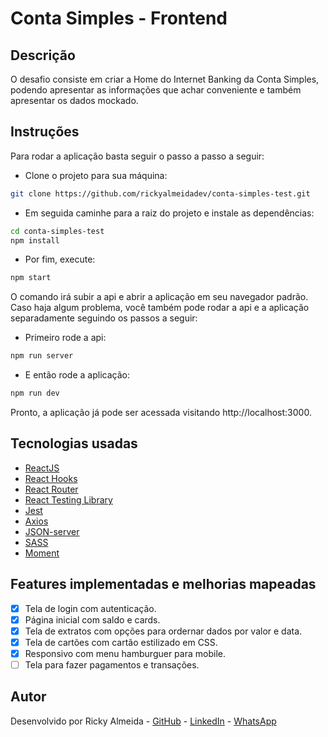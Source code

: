 # Conta Simples - Frontend

## Descrição

O desafio consiste em criar a Home do Internet Banking da Conta Simples, podendo apresentar as informações que achar conveniente e também apresentar os dados mockado.

## Instruções

Para rodar a aplicação basta seguir o passo a passo a seguir:

- Clone o projeto para sua máquina:

```sh
git clone https://github.com/rickyalmeidadev/conta-simples-test.git
```

- Em seguida caminhe para a raiz do projeto e instale as dependências:

```sh
cd conta-simples-test
npm install
```

- Por fim, execute:

```sh
npm start
```

O comando irá subir a api e abrir a aplicação em seu navegador padrão. Caso haja algum problema, você também pode rodar a api e a aplicação separadamente seguindo os passos a seguir:

- Primeiro rode a api:

```sh
npm run server
```

- E então rode a aplicação:

```sh
npm run dev
```

Pronto, a aplicação já pode ser acessada visitando http://localhost:3000.

## Tecnologias usadas

- [ReactJS](https://reactjs.org/)
- [React Hooks](https://reactjs.org/docs/hooks-intro.html)
- [React Router](https://github.com/ReactTraining/react-router)
- [React Testing Library](https://testing-library.com/docs/react-testing-library/intro)
- [Jest](https://jestjs.io/docs/en/tutorial-react)
- [Axios](https://github.com/axios/axios)
- [JSON-server](https://github.com/typicode/json-server)
- [SASS](https://sass-lang.com/)
- [Moment](https://momentjs.com/)

## Features implementadas e melhorias mapeadas

- [x] Tela de login com autenticação.
- [x] Página inicial com saldo e cards.
- [x] Tela de extratos com opções para ordernar dados por valor e data.
- [x] Tela de cartões com cartão estilizado em CSS.
- [x] Responsivo com menu hamburguer para mobile.
- [ ] Tela para fazer pagamentos e transações.

## Autor

Desenvolvido por Ricky Almeida - [GitHub](https://github.com/rickyalmeidadev) - [LinkedIn](https://www.linkedin.com/in/rickyalmeidadev/) - [WhatsApp](https://wa.me/5511994521494)


